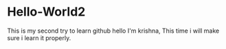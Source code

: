 # Hello-World2
This is my second try to learn github
hello I'm krishna, This time i will make sure i learn it properly.
